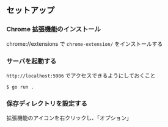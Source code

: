 ## セットアップ

### Chrome 拡張機能のインストール

chrome://extensions で `chrome-extension/` をインストールする

### サーバを起動する

`http://localhost:5906` でアクセスできるようにしておくこと

```
$ go run .
```

### 保存ディレクトリを設定する

拡張機能のアイコンを右クリックし、「オプション」
